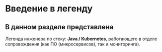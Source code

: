 # Введение в легенду

## В данном разделе представлена

Легенда инженера по стеку: **Java / Kubernetes**, работающего в отделе сопровождения (как ПО (микросервисов), так и мониторинга).
